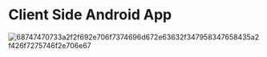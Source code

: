# Client Side Android App
![68747470733a2f2f692e706f7374696d672e63632f347958347658435a2f426f7275746f2e706e67](https://github.com/user-attachments/assets/8a01d8f5-a2b6-4b5c-884c-c0e44a6b57c9)
